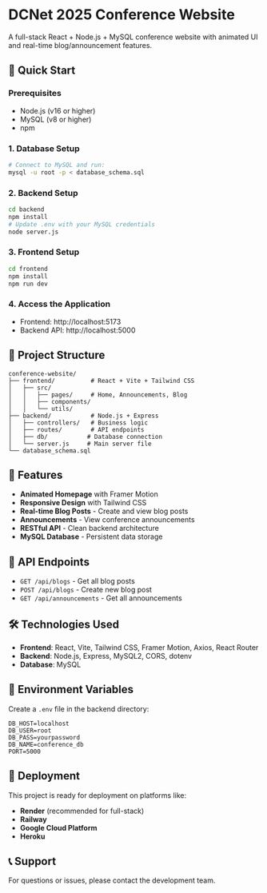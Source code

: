 # DCNet 2025 Conference Website

A full-stack React + Node.js + MySQL conference website with animated UI and real-time blog/announcement features.

## 🚀 Quick Start

### Prerequisites
- Node.js (v16 or higher)
- MySQL (v8 or higher)
- npm

### 1. Database Setup
```bash
# Connect to MySQL and run:
mysql -u root -p < database_schema.sql
```

### 2. Backend Setup
```bash
cd backend
npm install
# Update .env with your MySQL credentials
node server.js
```

### 3. Frontend Setup
```bash
cd frontend
npm install
npm run dev
```

### 4. Access the Application
- Frontend: http://localhost:5173
- Backend API: http://localhost:5000

## 📁 Project Structure

```
conference-website/
├── frontend/          # React + Vite + Tailwind CSS
│   ├── src/
│   │   ├── pages/     # Home, Announcements, Blog
│   │   ├── components/
│   │   └── utils/
├── backend/           # Node.js + Express
│   ├── controllers/   # Business logic
│   ├── routes/        # API endpoints
│   ├── db/           # Database connection
│   └── server.js     # Main server file
└── database_schema.sql
```

## 🎨 Features

- **Animated Homepage** with Framer Motion
- **Responsive Design** with Tailwind CSS
- **Real-time Blog Posts** - Create and view blog posts
- **Announcements** - View conference announcements
- **RESTful API** - Clean backend architecture
- **MySQL Database** - Persistent data storage

## 🔧 API Endpoints

- `GET /api/blogs` - Get all blog posts
- `POST /api/blogs` - Create new blog post
- `GET /api/announcements` - Get all announcements

## 🛠️ Technologies Used

- **Frontend**: React, Vite, Tailwind CSS, Framer Motion, Axios, React Router
- **Backend**: Node.js, Express, MySQL2, CORS, dotenv
- **Database**: MySQL

## 📝 Environment Variables

Create a `.env` file in the backend directory:
```
DB_HOST=localhost
DB_USER=root
DB_PASS=yourpassword
DB_NAME=conference_db
PORT=5000
```

## 🚀 Deployment

This project is ready for deployment on platforms like:
- **Render** (recommended for full-stack)
- **Railway**
- **Google Cloud Platform**
- **Heroku**

## 📞 Support

For questions or issues, please contact the development team.
